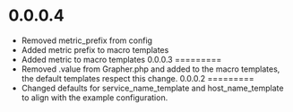 0.0.0.4
=========
* Removed metric_prefix from config
* Added metric prefix to macro templates
* Added metric to macro templates
0.0.0.3
=========
* Removed .value from Grapher.php and added to the macro templates, the default templates respect this change.
0.0.0.2
=========
* Changed defaults for service_name_template and host_name_template to align with the example configuration.
